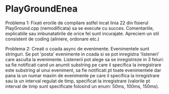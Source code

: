 # PlayGroundEnea

Problema 1: 
Fixati erorile de compilare astfel incat linia 22 din fisierul PlayGround.cpp (nemodificata) sa se execute cu succes. 
Comentariile, explicatiile sau imbunatatirile de orice fel sunt incurajate. Apreciem un stil consistent de coding (aliniere, ordonare etc.)


Problema 2:
Creati o coada async de evenimente. Evenimentele sunt stringuri. Se pot 'posta' evenimente in coada si se pot inregistra 'listeneri' care asculta la evenimente.
Listenerii pot alege sa se inregistreze in 3 feluri: sa fie notificati cand un anumit substring pe care il specifica la inregistrare este
substring al unui eveniment, sa fie notificati pt toate evenimentele dar pana la un numar maxim de evenimente pe care il specifica la 
inregistrare sau la un interval regulat de timp, specificat la inregistrare (valorile pt interval de timp sunt specificate folosind un enum: 50ms, 100ms, 150ms).